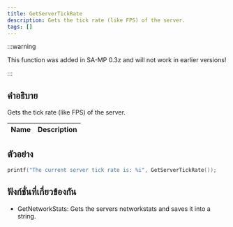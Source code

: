 ```yaml
---
title: GetServerTickRate
description: Gets the tick rate (like FPS) of the server.
tags: []
---
```


:::warning

This function was added in SA-MP 0.3z and will not work in earlier versions!

:::

## คำอธิบาย

Gets the tick rate (like FPS) of the server.

| Name | Description |
| ---- | ----------- |


## ตัวอย่าง

```c
printf("The current server tick rate is: %i", GetServerTickRate());
```

## ฟังก์ชั่นที่เกี่ยวข้องกัน

- GetNetworkStats: Gets the servers networkstats and saves it into a string.
